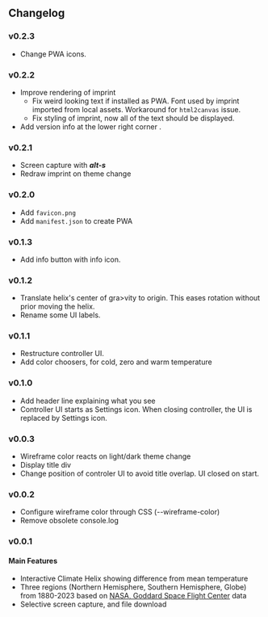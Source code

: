 ## Changelog
### v0.2.3
* Change PWA icons.
### v0.2.2
* Improve rendering of imprint
  * Fix weird looking text if installed as PWA. Font used by imprint imported from local assets. Workaround for `html2canvas` issue.
  * Fix styling of imprint, now all of the text should be displayed.
* Add version info at the lower right corner .

### v0.2.1
* Screen capture with ***alt-s***
* Redraw imprint on theme change
### v0.2.0
* Add `favicon.png`
* Add `manifest.json` to create PWA
### v0.1.3
* Add info button with info icon.
### v0.1.2
* Translate helix's center of gra>vity to origin. This eases rotation without prior moving the helix.
* Rename some UI labels.
### v0.1.1
* Restructure controller UI.
* Add color choosers, for cold, zero and warm temperature
### v0.1.0
* Add header line explaining what you see
* Controller UI starts as Settings icon. When closing controller, the UI is replaced by Settings icon.
### v0.0.3
* Wireframe color reacts on light/dark theme change
* Display title div
* Change position of controler UI to avoid title overlap. UI closed on start.
### v0.0.2
* Configure wireframe color through CSS (--wireframe-color)
* Remove obsolete console.log

### v0.0.1

#### Main Features
* Interactive Climate Helix showing difference from mean temperature
* Three regions (Northern Hemisphere, Southern Hemisphere, Globe) from 1880-2023 based on [NASA, Goddard Space Flight Center](https://data.giss.nasa.gov/gistemp/) data
* Selective screen capture, and file download
